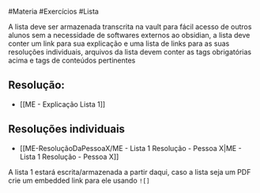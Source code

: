 #Materia #Exercícios #Lista

A lista deve ser armazenada transcrita na vault para fácil acesso de outros alunos sem a necessidade de softwares externos ao obsidian, a lista deve conter um link para sua explicação e uma lista de links para as suas resoluções individuais, arquivos da lista devem conter as tags obrigatórias acima e tags de conteúdos pertinentes
## Resolução: 
- [[ME - Explicação Lista 1]]
## Resoluções individuais
- [[ME-ResoluçãoDaPessoaX/ME - Lista 1 Resolução - Pessoa X|ME - Lista 1 Resolução - Pessoa X]]

A lista 1 estará escrita/armazenada a partir daqui, caso a lista seja um PDF crie um embedded link para ele usando `![]` 